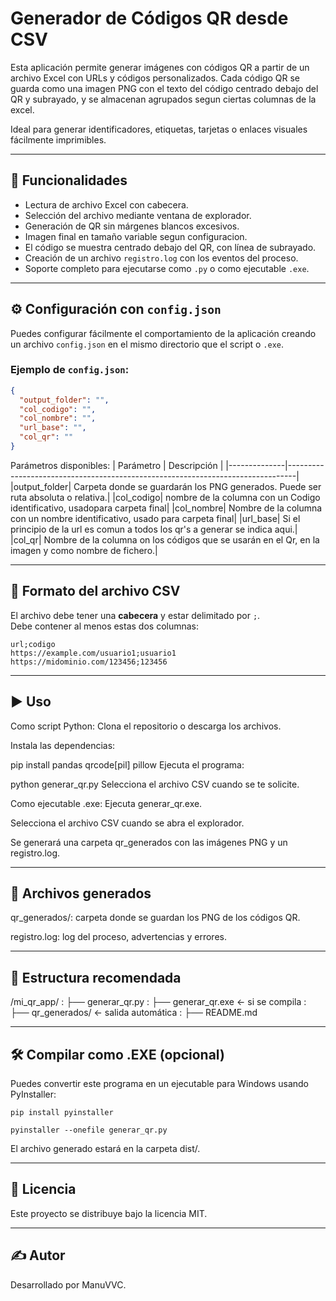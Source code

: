 # Generador de Códigos QR desde CSV

Esta aplicación permite generar imágenes con códigos QR a partir de un archivo Excel con URLs y códigos personalizados. Cada código QR se guarda como una imagen PNG con el texto del código centrado debajo del QR y subrayado, y se almacenan agrupados segun ciertas columnas de la excel. 

Ideal para generar identificadores, etiquetas, tarjetas o enlaces visuales fácilmente imprimibles.

---

## 🧩 Funcionalidades

- Lectura de archivo Excel con cabecera.
- Selección del archivo mediante ventana de explorador.
- Generación de QR sin márgenes blancos excesivos.
- Imagen final en tamaño variable segun configuracion.
- El código se muestra centrado debajo del QR, con línea de subrayado.
- Creación de un archivo `registro.log` con los eventos del proceso.
- Soporte completo para ejecutarse como `.py` o como ejecutable `.exe`.

---
## ⚙️ Configuración con `config.json`

Puedes configurar fácilmente el comportamiento de la aplicación creando un archivo `config.json` en el mismo directorio que el script o `.exe`.

### Ejemplo de `config.json`:

```json
{
  "output_folder": "",
  "col_codigo": "",
  "col_nombre": "",
  "url_base": "",
  "col_qr": ""
}
```
Parámetros disponibles:
| Parámetro | Descripción |
|--------------|--------------------------------------------------------------------------------|
|output_folder|	Carpeta donde se guardarán los PNG generados. Puede ser ruta absoluta o relativa.|
|col_codigo|	nombre de la columna con un Codigo identificativo, usadopara carpeta final|
|col_nombre|	Nombre de la columna con un nombre identificativo, usado para carpeta final|
|url_base| Si el principio de la url es comun a todos los qr's a generar se indica aqui.|
|col_qr|	Nombre de la columna on los códigos que se usarán en el Qr, en la imagen y como nombre de fichero.|

---
## 📄 Formato del archivo CSV

El archivo debe tener una **cabecera** y estar delimitado por `;`.  
Debe contener al menos estas dos columnas:

```csv
url;codigo
https://example.com/usuario1;usuario1
https://midominio.com/123456;123456
```

---
## ▶️ Uso
Como script Python:
Clona el repositorio o descarga los archivos.

Instala las dependencias:

pip install pandas qrcode[pil] pillow
Ejecuta el programa:

python generar_qr.py
Selecciona el archivo CSV cuando se te solicite.

Como ejecutable .exe:
Ejecuta generar_qr.exe.

Selecciona el archivo CSV cuando se abra el explorador.

Se generará una carpeta qr_generados con las imágenes PNG y un registro.log.

---
## 📁 Archivos generados
qr_generados/: carpeta donde se guardan los PNG de los códigos QR.

registro.log: log del proceso, advertencias y errores.

---
## 🧱 Estructura recomendada
/mi_qr_app/
: ├── generar_qr.py
: ├── generar_qr.exe  ← si se compila
: ├── qr_generados/   ← salida automática
: ├── README.md

---
## 🛠 Compilar como .EXE (opcional)
Puedes convertir este programa en un ejecutable para Windows usando PyInstaller:
```
pip install pyinstaller

pyinstaller --onefile generar_qr.py
```
El archivo generado estará en la carpeta dist/.

---
## 📜 Licencia
Este proyecto se distribuye bajo la licencia MIT.

---
## ✍️ Autor
Desarrollado por ManuVVC.
